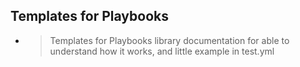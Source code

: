 ## Templates for Playbooks

- > Templates for Playbooks library documentation for able to understand how it works, and little example in test.yml
